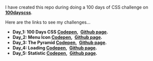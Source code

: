 I have created this repo during doing a 100 days of CSS challenge on **[100dayscss](https://100dayscss.com/)**.<br>

Here are the links to see my challenges...<br>
- **Day_1: 100 Days CSS [Codepen](https://codepen.io/sardaar_niamotullah/pen/JjmxVqR),&ensp;[Github page](https://sardaarniamotullah.github.io/100dayscss/day_1/).** <br>
- **Day_2: Menu Icon [Codepen](https://codepen.io/sardaar_niamotullah/pen/xxyewqW),&ensp;[Github page](https://sardaarniamotullah.github.io/100dayscss/day_2/).** <br>
- **Day_3: The Pyramid [Codepen](https://codepen.io/sardaar_niamotullah/pen/eYPoGBO),&ensp;[Github page](https://sardaarniamotullah.github.io/100dayscss/day_3/).** <br>
- **Day_4: Loading [Codepen](https://codepen.io/sardaar_niamotullah/pen/MWPRrzz),&ensp;[Github page](https://sardaarniamotullah.github.io/100dayscss/day_4/).** <br>
- **Day_5: Statistic [Codepen](https://codepen.io/sardaar_niamotullah/pen/eYPoQwy),&ensp;[Github page](https://sardaarniamotullah.github.io/100dayscss/day_5/).** <br>